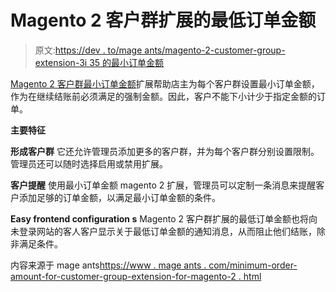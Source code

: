 # Magento 2 客户群扩展的最低订单金额

> 原文:[https://dev . to/mage ants/magento-2-customer-group-extension-3i 35 的最小订单金额](https://dev.to/mageants/magento-2-minimum-order-amount-for-customer-group-extension-3i35)

[Magento 2 客户群最小订单金额](https://www.mageants.com/minimum-order-amount-for-customer-group-extension-for-magento-2.html)扩展帮助店主为每个客户群设置最小订单金额，作为在继续结账前必须满足的强制金额。因此，客户不能下小计少于指定金额的订单。

**主要特征**

**形成客户群**
它还允许管理员添加更多的客户群，并为每个客户群分别设置限制。
管理员还可以随时选择启用或禁用扩展。

**客户提醒**
使用最小订单金额 magento 2 扩展，管理员可以定制一条消息来提醒客户添加足够的订单金额，以满足最小订单金额的条件。

**Easy frontend configuration s**
Magento 2 客户群扩展的最低订单金额也将向未登录网站的客人客户显示关于最低订单金额的通知消息，从而阻止他们结账，除非满足条件。

内容来源于 mage ants[https://www . mage ants . com/minimum-order-amount-for-customer-group-extension-for-magento-2 . html](https://www.mageants.com/minimum-order-amount-for-customer-group-extension-for-magento-2.html)